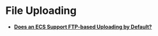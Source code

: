 # File Uploading<a name="EN-US_TOPIC_0170135967"></a>

-   **[Does an ECS Support FTP-based Uploading by Default?](does-an-ecs-support-ftp-based-uploading-by-default.md)**  


